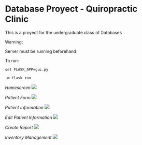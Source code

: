 # Database Proyect - Quiropractic Clinic
This is a proyect for the undergraduate class of Databases

Warning:

Server must be running beforehand

To run: 

```set FLASK_APP=gui.py```

```-m flask run```


*Homescreen*
<img src="Images/Home.jpg">


*Patient Form*
<img src="Images/Form.jpg">

*Patient Information*
<img src="Images/Patient.jpg">


*Edit Patient Information*
<img src="Images/EditPatient.jpg">


*Create Report*
<img src="Images/CreateReport.jpg">


*Inventory Management*
<img src="Images/Inventory.jpg">

